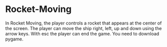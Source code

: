 # Rocket-Moving
In Rocket Moving, the player controls a rocket that appears at the center of the screen. The player can move the ship right, left, up and down using the arrow keys.
With esc the player can end the game. You need to download pygame.
